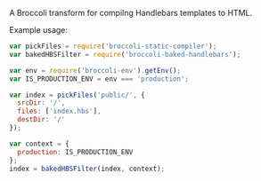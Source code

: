 A Broccoli transform for compilng Handlebars templates to HTML.

Example usage:

```javascript
var pickFiles = require('broccoli-static-compiler');
var bakedHBSFilter = require('broccoli-baked-handlebars');

var env = require('broccoli-env').getEnv();
var IS_PRODUCTION_ENV = env === 'production';

var index = pickFiles('public/', {
  srcDir: '/',
  files: ['index.hbs'],
  destDir: '/'
});

var context = {
  production: IS_PRODUCTION_ENV
};
index = bakedHBSFilter(index, context);
```
